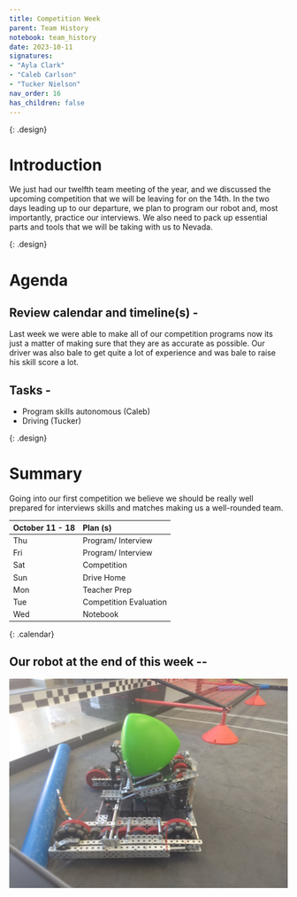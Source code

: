 ```yaml
---
title: Competition Week
parent: Team History
notebook: team_history
date: 2023-10-11
signatures:
- "Ayla Clark"
- "Caleb Carlson"
- "Tucker Nielson"
nav_order: 16
has_children: false
---
```


{: .design}
# Introduction

We just had our twelfth team meeting of the year, and we discussed the upcoming competition that we will be leaving for on the 14th. In the two days leading up to our departure, we plan to program our robot and, most importantly, practice our interviews. We also need to pack up essential parts and tools that we will be taking with us to Nevada.

{: .design}
# Agenda 

## Review calendar and timeline(s) -

Last week we were able to make all of our competition programs now its just a matter of making sure that they are as accurate as possible. Our driver was also bale to get quite a lot of experience and was bale to raise his skill score a lot.

## Tasks -

* Program skills autonomous	    (Caleb)
* Driving		   (Tucker)

{: .design}
# Summary

Going into our first competition we believe we should be really well prepared for interviews skills and matches making us a well-rounded team.

| October 11 - 18  | Plan (s) |
|:---|:---|
| Thu | Program/ Interview |
| Fri | Program/ Interview |
| Sat | Competition |
| Sun |  Drive Home|
| Mon | Teacher Prep |
| Tue | Competition Evaluation |
| Wed | Notebook |
{: .calendar}

## Our robot at the end of this week --

<img src="/assets/Team%20History/2023-09-13.jpg" alt="Our Robot this week">